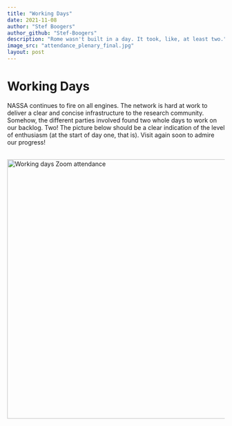 ```yaml
---
title: "Working Days"
date: 2021-11-08
author: "Stef Boogers"
author_github: "Stef-Boogers"
description: "Rome wasn't built in a day. It took, like, at least two."
image_src: "attendance_plenary_final.jpg"
layout: post
---
```

# Working Days
NASSA continues to fire on all engines. 
The network is hard at work to deliver a clear and concise infrastructure to the research community. 
Somehow, the different parties involved found two whole days to work on our backlog. Two! 
The picture below should be a clear indication of the level of enthusiasm (at the start of day one, that is). 
Visit again soon to admire our progress!<br><br>

<img src="https://archaeology-abm.github.io/NASSA-hub/assets/images/blog/attendance_plenary_final.jpg" alt="Working days Zoom attendance" width="600"/>
